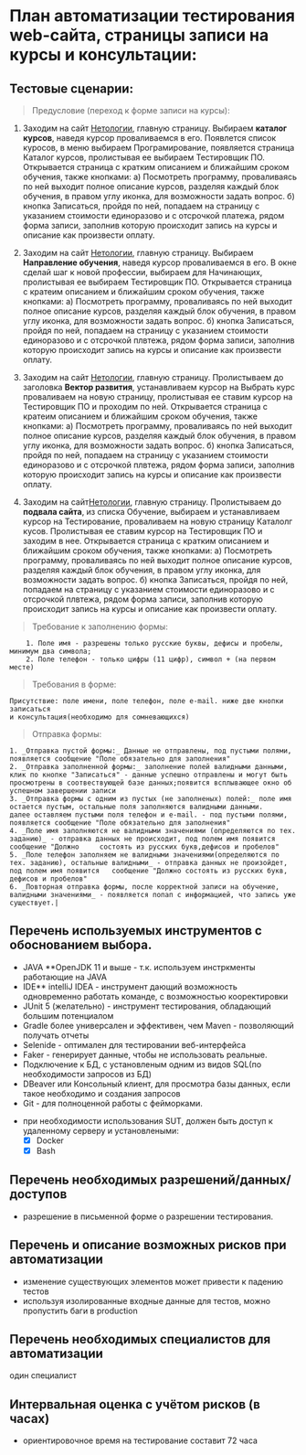 # План автоматизации тестирования web-сайта, страницы записи на курсы и консультации:

## Тестовые сценарии:
> Предусловие (переход к форме записи на курсы):

1. Заходим на сайт [Нетологии](https://netology.ru), главную страницу. Выбираем  **каталог курсов**, 
наведя курсор проваливаемся в его. Появлется список куросов, в меню выбираем Програмирование, 
появляется страница Каталог курсов, пролистывая ее выбираем Тестировщик ПО.
Открывается страница с кратким описанием и ближайшим сроком обучения, также кнопками: 
а) Посмотреть программу, проваливаясь по ней выходит полное описание курсов, 
разделяя каждый блок обучения, в правом углу иконка, для возможности задать вопрос. 
б) кнопка Записаться, пройдя по ней, попадаем на страницу с указанием стоимости единоразово 
и с отсрочкой платежа, рядом форма записи, заполнив которую происходит запись на курсы 
и описание как произвести оплату.

2. Заходим на сайт [Нетологии](https://netology.ru), главную страницу. Выбираем **Направление обучения**,
наведя курсор проваливаемся в его. В окне сделай шаг к новой профессии, выбираем для Начинающих, 
пролистывая ее выбираем Тестировщик ПО.
Открывается страница с кратеим описанием и ближайшим сроком обучения, также кнопками: 
а) Посмотреть программу, проваливаясь по ней выходит полное описание курсов, разделяя каждый блок обучения, 
в правом углу иконка, для возможности задать вопрос.
б) кнопка Записаться, пройдя по ней, попадаем на страницу с указанием стоимости единоразово 
и с отсрочкой плвтежа, рядом форма записи, заполнив которую происходит запись на курсы 
и описание как произвести оплату.

3. Заходим на сайт [Нетологии](https://netology.ru), главную страницу. Пролистываем до заголовка **Вектор развития**, 
устанавливаем курсор на Выбрать курс проваливаем на новую страницу, пролистывая ее ставим курсор
на Тестировщик ПО и проходим по ней. Открывается страница с кратеим описанием и ближайшим сроком обучения, 
также кнопками: 
а) Посмотреть программу, проваливаясь по ней выходит полное описание курсов, разделяя каждый блок обучения, 
в правом углу иконка, для возможности задать вопрос.
б) кнопка Записаться, пройдя по ней, попадаем на страницу с указанием стоимости единоразово 
и с отсрочкой плвтежа, рядом форма записи, заполнив которую происходит запись на курсы и описание
как произвести оплату.

4. Заходим на сайт[Нетологии](https://netology.ru), главную страницу. Пролистываем до **подвала сайта**, из списка Обучение, 
выбираем и устанавливаем курсор на Тестирование, проваливаем на новую страницу Каталолг кусов. 
Пролистывая ее ставим курсор на Тестировщик ПО и заходим в нее.
Открывается страница с кратким описанием и ближайшим сроком обучения, также кнопками: 
а) Посмотреть программу, проваливаясь по ней выходит полное описание курсов, разделяя каждый блок обучения,
в правом углу иконка, для возможности задать вопрос.
б) кнопка Записаться, пройдя по ней, попадаем на страницу с указанием стоимости единоразово и с отсрочкой плвтежа, 
рядом форма записи, заполнив которую происходит запись на курсы и описание как произвести оплату.

>Требование к заполнению формы:
```
    1. Поле имя - разрешены только русские буквы, дефисы и пробелы, минимум два символа;
    2. Поле телефон - только цифры (11 цифр), символ + (на первом месте)
```

>Требования в форме:
```
Присутствие: поле имени, поле телефон, поле e-mail. ниже две кнопки записаться
и консультация(необходимо для сомневающихся)
```
>Отправка формы:

    1. _Отправка пустой формы:_ Данные не отправлены, под пустыми полями, появляется сообщение "Поле обязательно для заполнения"
    2. _Отправка заполненной формы:_ заполнение полей валидными данными, клик по кнопке "Записаться" - данные успешно отправлены и могут быть просмотрены в соотвествующей базе данных;появится всплывающее окно об успешном завершении записи
    3. _Отправка формы с одним из пустых (не заполненых) полей:_ поле имя остается пустым, остальные поля заполняются валидными данными. 
    далее оставляем пустыми поля телефон и e-mail. - под пустыми полями, появляется сообщение "Поле обязательно для заполнения"
    4. _Поле имя заполняются не валидными значениями (определяются по тех. заданию)_ - отправка данных не происходит, под полем имя появится сообщение "Должно     состоять из русских букв,дефисов и пробелов"
    5. _Поле телефон заполняем не валидными значениями(определяются по тех. заданию), остальные валидными_ - отправка данных не произойдет, под полем имя появится   сообщение "Должно состоять из русских букв, дефисов и пробелов"
    6. _Повторная отправка формы, после корректной записи на обучение, валидными значениями_ - появляется попап с информацией, что запись уже существует.|


## Перечень используемых инструментов с обоснованием выбора.

 + JAVA **OpenJDK 11 и выше - т.к. используем инстркменты работающие на JAVA
 + IDE** intelliJ IDEA - инструмент дающий возможность одновременно работать команде, 
с возможностью кооректировки
 + JUnit 5 (желательно) - инструмент тестирования, обладающий большим потенциалом
 + Gradle более универсален и эффективен, чем Maven - позволяющий получать отчеты
 + Selenide - оптимален для тестировании веб-интерфейса
 + Faker - генерирует данные, чтобы не использовать реальные.
 + Подключение к БД, с установленым одним из видов SQL(по необходимости запросов из БД)
 + DBeaver или Консольный клиент, для просмотра базы данных, если такое необходимо и создания запросов
 + Git - для полноценной работы с фейморками. 

 * при необходимости использования SUT, должен быть доступ к удаленному серверу и установлеными:
    - [x] Docker
    - [x] Bash

## Перечень необходимых разрешений/данных/доступов

- разрешение в письменной форме о разрешении тестирования.

## Перечень и описание возможных рисков при автоматизации

- изменение существующих элементов может привести к падению тестов
- используя изолированные входные данные для тестов, можно пропустить баги в production

## Перечень необходимых специалистов для автоматизации
 один специалист


## Интервальная оценка с учётом рисков (в часах)

- ориентировочное время на тестирование составит 72 часа
